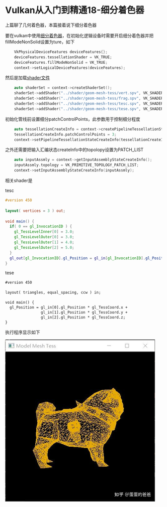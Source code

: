 # Vulkan从入门到精通18-细分着色器

上篇聊了几何着色器，本篇接着说下细分着色器

要在vulkan中使用[细分着色器](https://zhida.zhihu.com/search?content_id=187459719&content_type=Article&match_order=2&q=细分着色器&zhida_source=entity)，在初始化逻辑设备时需要开启细分着色器并把fillModeNonSolid设置为ture，如下

```cpp
    VkPhysicalDeviceFeatures deviceFeatures{};
    deviceFeatures.tessellationShader = VK_TRUE;
    deviceFeatures.fillModeNonSolid = VK_TRUE;
    context->setLogicalDeviceFeatures(deviceFeatures);
```

然后是加载[shader文件](https://zhida.zhihu.com/search?content_id=187459719&content_type=Article&match_order=1&q=shader文件&zhida_source=entity)

```cpp
    auto shaderSet = context->createShaderSet();
    shaderSet->addShader("../shader/geom-mesh-tess/vert.spv", VK_SHADER_STAGE_VERTEX_BIT);
    shaderSet->addShader("../shader/geom-mesh-tess/frag.spv", VK_SHADER_STAGE_FRAGMENT_BIT);
    shaderSet->addShader("../shader/geom-mesh-tess/tesc.spv", VK_SHADER_STAGE_TESSELLATION_CONTROL_BIT);
    shaderSet->addShader("../shader/geom-mesh-tess/tese.spv", VK_SHADER_STAGE_TESSELLATION_EVALUATION_BIT);
```

初始化管线前设置细分patchControlPoints，此参数用于控制细分程度

```cpp
    auto tessellationCreateInfo = context->createPipelineTessellationStateCreateInfo();
    tessellationCreateInfo.patchControlPoints = 3;
    context->setPipelineTessellationStateCreateInfo(tessellationCreateInfo);
```

之外还需要把输入汇编状态createInfo中的topolopy设置为PATCH_LIST

```cpp
    auto inputAssmly = context->getInputAssemblyStateCreateInfo();
    inputAssmly.topology = VK_PRIMITIVE_TOPOLOGY_PATCH_LIST;
    context->setInputAssemblyStateCreateInfo(inputAssmly);
```

相关shader是

tesc

```glsl
#version 450

layout( vertices = 3 ) out;

void main() {
  if( 0 == gl_InvocationID ) {
    gl_TessLevelInner[0] = 3.0;
    gl_TessLevelOuter[0] = 3.0;
    gl_TessLevelOuter[1] = 4.0;
    gl_TessLevelOuter[2] = 5.0;
  }
  gl_out[gl_InvocationID].gl_Position = gl_in[gl_InvocationID].gl_Position;
}
```

tese

```text
#version 450

layout( triangles, equal_spacing, ccw ) in;

void main() {
  gl_Position = gl_in[0].gl_Position * gl_TessCoord.x +
                gl_in[1].gl_Position * gl_TessCoord.y +
                gl_in[2].gl_Position * gl_TessCoord.z;
}
```

执行程序显示如下

![img](./assets/v2-38e21321d109c578ad1b35574d2e8e24_1440w.jpg)


